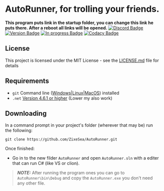 # AutoRunner, for trolling your friends.
**This program puts link in the startup folder, you can change this link he puts there. After a reboot all links will be opened.**
[![Discord Badge](https://discordapp.com/api/guilds/98834803738054656/embed.png)](https://discordapp.com/invite/bZt8WkS)
[![Version Badge](https://img.shields.io/badge/Version-2.0.0-green.svg)](https://github.com/ZixeSea/AutoRunner)
[![In progress Badge](https://img.shields.io/badge/In%20progress-no-red.svg)](https://zixesea.com)
[![Codacy Badge](https://api.codacy.com/project/badge/Grade/4bbd73f198f644749f5f5f6a6f8b0b52)](https://www.codacy.com/app/ZixeSea/AutoRunner?utm_source=github.com&amp;utm_medium=referral&amp;utm_content=ZixeSea/AutoRunner&amp;utm_campaign=Badge_Grade)

## License
This project is licensed under the MIT License - see the [LICENSE.md](https://github.com/ZixeSea/AutoRunner/blob/master/LICENSE.md) file for details

## Requirements
- `git` Command line ([Windows](https://git-scm.com/download/win)|[Linux](https://git-scm.com/book/en/v2/Getting-Started-Installing-Git)|[MacOS](https://git-scm.com/download/mac)) installed
- `.net` [Version 4.6.1 or higher](https://dotnet.microsoft.com/download/dotnet-framework-runtime) (Lower my also work)

## Downloading
In a command prompt in your project's folder (wherever that may be) run the following:

`git clone https://github.com/ZixeSea/AutoRunner.git`

Once finished:

- Go in to the new filder `AutoRunner` and open `AutoRunner.sln` with a editer that can run C# (like VS or clion).
>***NOTE:*** After running the program ones you can go to `AutoRunner\bin\Debug` and copy the `AutoRunner.exe` you don't need any other file.
